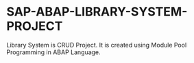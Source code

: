 # SAP-ABAP-LIBRARY-SYSTEM-PROJECT
Library System is CRUD Project. It is created using Module Pool Programming in ABAP Language. 
